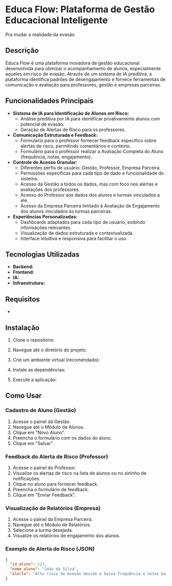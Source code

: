 # Educa Flow: Plataforma de Gestão Educacional Inteligente
Pra mudar a realidade da evasão

## Descrição

Educa Flow é uma plataforma inovadora de gestão educacional desenvolvida para otimizar o acompanhamento de alunos, especialmente aqueles em risco de evasão. Através de um sistema de IA preditiva, a plataforma identifica padrões de desengajamento e fornece ferramentas de comunicação e avaliação para professores, gestão e empresas parceiras.

## Funcionalidades Principais

* **Sistema de IA para Identificação de Alunos em Risco:**
    * Análise preditiva por IA para identificar proativamente alunos com potencial de evasão.
    * Geração de Alertas de Risco para os professores.
* **Comunicação Estruturada e Feedback:**
    * Formulário para o professor fornecer feedback específico sobre alertas de risco, permitindo comentários e contexto.
    * Formulário para o professor realizar a Avaliação Completa do Aluno (frequência, notas, engajamento).
* **Controle de Acesso Granular:**
    * Diferentes perfis de usuário: Gestão, Professor, Empresa Parceira.
    * Permissões específicas para cada tipo de dado e funcionalidade do sistema.
    * Acesso da Gestão a todos os dados, mas com foco nos alertas e avaliações dos professores.
    * Acesso do Professor aos dados dos alunos e turmas vinculados a ele.
    * Acesso da Empresa Parceira limitado à Avaliação de Engajamento dos alunos vinculados às turmas parceiras.
* **Experiências Personalizadas:**
    * Dashboards adaptados para cada tipo de usuário, exibindo informações relevantes.
    * Visualização de dados estruturada e contextualizada.
    * Interface intuitiva e responsiva para facilitar o uso.

## Tecnologias Utilizadas

* **Backend:** 
* **Frontend:** 
* **IA:**
* **Infraestrutura:**

## Requisitos

* 

## Instalação

1.  Clone o repositório:
   
2.  Navegue até o diretório do projeto:

3.  Crie um ambiente virtual (recomendado):

4.  Instale as dependências:

6.  Execute a aplicação:

## Como Usar

###   Cadastro de Aluno (Gestão)

1.  Acesse o painel da Gestão.
2.  Navegue até o Módulo de Alunos.
3.  Clique em "Novo Aluno".
4.  Preencha o formulário com os dados do aluno.
5.  Clique em "Salvar".

###   Feedback do Alerta de Risco (Professor)

1.  Acesse o painel do Professor.
2.  Visualize os alertas de risco na lista de alunos ou no sininho de notificações.
3.  Clique no aluno para fornecer feedback.
4.  Preencha o formulário de feedback.
5.  Clique em "Enviar Feedback".

###   Visualização de Relatórios (Empresa)

1.  Acesse o painel da Empresa Parceira.
2.  Navegue até o Módulo de Relatórios.
3.  Selecione a turma desejada.
4.  Visualize os relatórios de engajamento dos alunos.

###   Exemplo de Alerta de Risco (JSON)

```json
{
  "id_aluno": 123,
  "nome_aluno": "João da Silva",
  "alerta": "Alto risco de evasão devido a baixa frequência e notas baixas."
}
